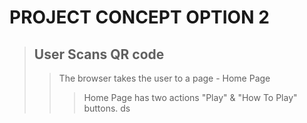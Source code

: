 # PROJECT CONCEPT OPTION 2

> User Scans QR code
> --
>> The browser takes the user to a page - Home Page
>>> Home Page has two actions "Play" & "How To Play" buttons.
>>> ds